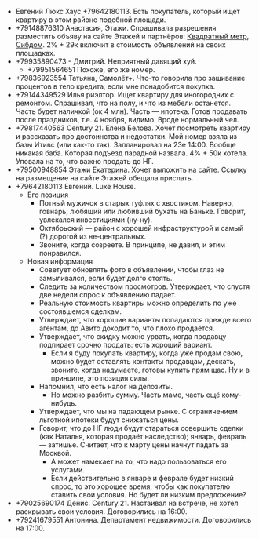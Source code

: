 - Евгений Люкс Хаус +79642180113. Есть покупатель, который ищет квартиру в этом районе подобной площади.
- +79148876310 Анастасия, Этажи. Спрашивала разрешения разместить объяву на сайте Этажей и партнёров: [Квадратный метр](https://m2.ru/), [Сибдом](https://irk.sibdom.ru/podat-obyavlenie/). 2% + 29к включит в стоимость объявлений на своих площадках.
- +79935890473 - Дмитрий. Неприятный давящий хуй.
	- +79951564651 Похоже, его же номер.
- +79836923554 Татьяна, Самолёт+. Что-то говорила про зашивание процентов в тело кредита, если мне понадобится покупка.
- +79144349529 Илья риэлтор. Ищет квартиру для иногородних с ремонтом. Спрашивал, что на полу, и что из мебели останется. Часть будет наличкой (ок 4 млн). Часть — ипотека. Готов продавать после праздников, т.е. 4 ноября, видимо. Вроде нормальный чел.
- +79817440563 Century 21. Елена Белова. Хочет посмотреть квартиру и рассказать про достоинства и недостатки. Мой номер взяла из базы Итивс (или как-то так). Запланировал на 23е 14:00. Вообще никакая баба. Которая подъезд парадной назвала.  4% + 50к хотела. Уповала на то, что важно продать до НГ.
- +79500948854 Этажи Екатерина. Хочет выложить на сайте. Ссылку на размещение на сайте Этажей обещала прислать.
- +79642180113 Евгений. Luxe House.
	- Его позиция
		- Потный мужичок в старых туфлях с хвостиком. Наверно, говнарь, любящий или любивший бухать на Баньке. Говорит, увлекался инвестициями (ну-ну).
		- Октябрьский — район с хорошей инфраструктурой и самый (?) дорогой из не-центральных.
		- Звоните, когда созреете. В принципе, не давил, и этим понравился.
	- Новая информация
		- Советует обновлять фото в объявлении, чтобы глаз не замыливался, если будет долго стоять.
		- Следить за количеством просмотров. Утверждает, что спустя две недели спрос к объявлению падает.
		- Реальную стоимость квартиры можно определить по уже состоявшемся сделкам.
		- Утверждает, что хорошие варианты попадаются прежде всего агентам, до Авито доходит то, что плохо продаётся.
		- Утверждает, что скидку можно урвать, когда продавцу подпирает срочно продать: есть хороший вариант.
			- Если я буду покупать квартиру, когда уже продам свою, можно будет оставлять контакты продавцам, дескать, звоните, когда надумаете, готовы купить прям щас. Ну и в принципе, это позиция силы.
		- Напомнил, что есть налог на депозиты.
			- Но можно разбить сумму. Часть маме, часть ещё кому-нибудь. 
		- Утверждает, что мы на падающем рынке. С ограничением льготной ипотеки будут снижаться цены.
		- Говорит, что до НГ люди будут стараться совершить сделки (как Наталья, которая продаёт наследство); январь, февраль — затишье. Считает, что к марту цены начнут падать за Москвой.
			- А может намекает на то, что надо пользоваться его услугами.
			- Если действительно в январе и феврале будет низкий спрос, то это хорошее время, чтобы как покупателю ставить свои условия. Но будет ли низким предложение?
- +79025690174 Денис. Century 21. Настаивал на встрече, не хотел раскрывать свои условия. Договорились на 16:00.
- +79241679551 Антонина. Департамент недвижимости. Договорились на 17:00.
